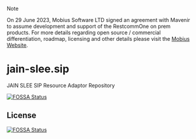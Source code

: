 > [!NOTE]  
> On 29 June 2023, Mobius Software LTD signed an agreement with Mavenir to assume development and support of the RestcommOne on prem products.  For more details regarding open source / commercial differentiation, roadmap, licensing and other details please visit the [Mobius Website](https://www.mobius-software.com/telestaxannouncement).

# jain-slee.sip
JAIN SLEE SIP Resource Adaptor Repository

[![FOSSA Status](https://app.fossa.io/api/projects/git%2Bhttps%3A%2F%2Fgithub.com%2FRestComm%2Fjain-slee.sip.svg?type=shield)](https://app.fossa.io/projects/git%2Bhttps%3A%2F%2Fgithub.com%2FRestComm%2Fjain-slee.sip?ref=badge_shield)

## License
[![FOSSA Status](https://app.fossa.io/api/projects/git%2Bhttps%3A%2F%2Fgithub.com%2FRestComm%2Fjain-slee.sip.svg?type=large)](https://app.fossa.io/projects/git%2Bhttps%3A%2F%2Fgithub.com%2FRestComm%2Fjain-slee.sip?ref=badge_large)
